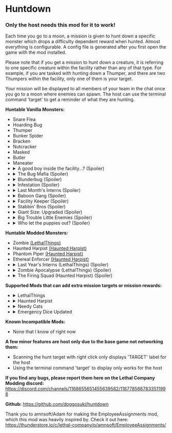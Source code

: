 # Huntdown

### Only the host needs this mod for it to work!

Each time you go to a moon, a mission is given to hunt down a specific monster which drops a difficulty dependent reward when hunted. Almost everything is configurable. A config file is generated after you first open the game with the mod installed.

Please note that if you get a mission to hunt down a creature, it is referring to one specific creature within the facility rather than any of that type. For example, if you are tasked with hunting down a Thumper, and there are two Thumpers within the facility, only one of them is your target.

Your mission will be displayed to all members of your team in the chat once you go to a moon where enemies can spawn. The host can use the terminal command 'target' to get a reminder of what they are hunting.

**Huntable Vanilla Monsters:**
- Snare Flea
- Hoarding Bug
- Thumper
- Bunker Spider
- Bracken
- Nutcracker
- Masked
- Butler
- Maneater
- <details><summary>A good boy inside the facility...? (Spoiler)</summary>An Eyeless Dog but indoors</details>
- <details><summary>The Bug Mafia (Spoiler)</summary>A bunch of Hoarding Bugs with shovels</details>
- <details><summary>Blunderbug (Spoiler)</summary>A Hoarding Bug with a shotgun (WIP)</details>
- <details><summary>Infestation (Spoiler)</summary>A bunch of bugs (1 Bunker Spider, 2 Hoarding Bugs and 2 Snare Fleas in the same area)</details>
- <details><summary>Last Month's Interns (Spoiler)</summary>Four Masked men coming to kill you</details>
- <details><summary>Baboon Gang (Spoiler)</summary>Baboons but inside the facility</details
- <details><summary>Facility Keeper (Spoiler)</summary>A small Forest Keeper lost in the facility. Due to it's small size, you will only need 5 shovel hits to take out this target</details>
- <details><summary>Stabbin' Bros (Spoiler)</summary>A bunch of Knife wielding enemies (2 Butlers and 3 Hoarding Bugs with Knives)</details>
- <details><summary>Giant Size: Upgraded (Spoiler)</summary>Company provided an experimental "Giant Size" to a random enemy (The target will be 2 times as big and have significantly more health)</details>
- <details><summary>Big Trouble Little Enemies (Spoiler)</summary>Company provided an experimental "Tiny Size" to 15 random enemies (The targets will be 3 times smaller and will only take 1 shovel hit to be defeated)</details>
- <details><summary>Who let the puppies out? (Spoiler)</summary>12 tiny blind puppies trying to survive cruel employees (The targets will be 3 times smaller and will only take 1 shovel hit to be defeated)</details>

**Huntable Modded Monsters:**
- Zombie [(LethalThings)](https://thunderstore.io/c/lethal-company/p/Evaisa/LethalThings/)
- Haunted Harpist [(Haunted Harpist)](https://thunderstore.io/c/lethal-company/p/Bob123/Haunted_Harpist/)
- Phantom Piper [(Haunted Harpist)](https://thunderstore.io/c/lethal-company/p/Bob123/Haunted_Harpist/)
- Ethereal Enforcer [(Haunted Harpist)](https://thunderstore.io/c/lethal-company/p/Bob123/Haunted_Harpist/)
- <details><summary>Last Year's Interns (LethalThings) (Spoiler)</summary>Four Dead men coming to kill you</details>
- <details><summary>Zombie Apocalypse (LethalThings) (Spoiler)</summary>A large army of 15 zombies</details>
- <details><summary>The Firing Squad (Haunted Harpist) (Spoiler)</summary>A squad featuring 4 Ethereal Enforcers and a Nutcracker</details>

**Supported Mods that can add extra mission targets or mission rewards:**
- <details><summary>LethalThings</summary>3 extra missions and bunch of new items for reward pools</details
- <details><summary>Haunted Harpist</summary>4 extra missions and it's Ghost Plushie added to medium reward pool</details
- <details><summary>Needy Cats</summary>You can get a random Cat as reward in "Hard", "Extreme" and "Brutal" mission targets</details
- <details><summary>Emergency Dice Updated</summary>It's dices are added to reward pools</details

**Known Incompatible Mods:**
- None that I know of right now

**A few minor features are host only due to the base game not networking them:**
- Scanning the hunt target with right click only displays 'TARGET' label for the host
- Using the terminal command 'target' to display only works for the host

**If you find any bugs, please report them here on the Lethal Company Modding discord:** https://discord.com/channels/1168655651455639582/1187785667833511996

**Github:** https://github.com/doggosuki/huntdown

Thank you to amnsoft/Adam for making the EmployeeAssignments mod, which this mod was heavily inspired by. Check it out here: https://thunderstore.io/c/lethal-company/p/amnsoft/EmployeeAssignments/
